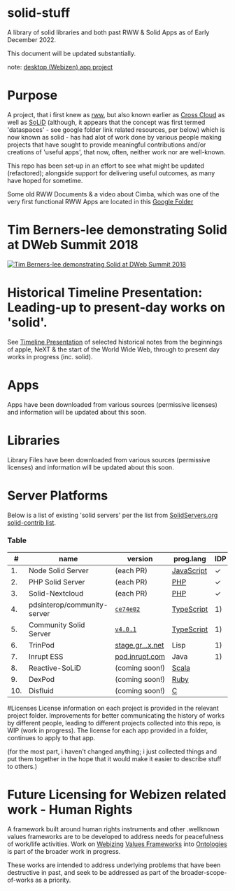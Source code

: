 # solid-stuff
A library of solid libraries and both past RWW &amp; Solid Apps as of Early December 2022.  

This document will be updated substantially.  

note: [desktop (Webizen) app project](https://github.com/WebCivics/WebizenAppPOCMk1-Beaker_Solid)


# Purpose
A project, that i first knew as [rww](https://www.w3.org/community/rww/), but also known earlier as [Cross Cloud](https://web.archive.org/web/*/http://crosscloud.org/) as well as [SoLiD](https://web.archive.org/web/20160826052926/https://solid.mit.edu/) (although, it appears that the concept was first termed 'dataspaces' - see google folder link related resources, per below) which is now known as solid - has had alot of work done by various people making projects that have sought to provide meaningful contributions and/or creations of 'useful apps', that now, often, neither work nor are well-known.  

This repo has been set-up in an effort to see what might be updated (refactored); alongside support for delivering useful outcomes, as many have hoped for sometime.

Some old RWW Documents & a video about Cimba, which was one of the very first functional RWW Apps are located in this [Google Folder](https://drive.google.com/drive/folders/1lpeoEFowRcq3VTAp5LH6cFN251O9g9iE) 

# Tim Berners-lee demonstrating Solid at DWeb Summit 2018

[![Tim Berners-lee demonstrating Solid at DWeb Summit 2018](https://img.youtube.com/vi/gZB6d-4klmU/default.jpg)](https://youtu.be/gZB6d-4klmU)

# Historical Timeline Presentation: Leading-up to present-day works on 'solid'.

See [Timeline Presentation](https://cdn.knightlab.com/libs/timeline3/latest/embed/index.html?source=1WXgSplqAB62oMSdwqli_1G3k37c0y6fZkZJLzc5Www8&font=Default&lang=en&hash_bookmark=true&initial_zoom=4&start_at_slide=8&height=800#event-tim-berners-lee-the-future-of-the-web-www94) of selected historical notes from the beginnings of apple, NeXT &amp; the start of the World Wide Web, through to present day works in progress (inc. solid).

# Apps
Apps have been downloaded from various sources (permissive licenses) and information will be updated about this soon.

# Libraries
Library Files have been downloaded from various sources (permissive licenses) and information will be updated about this soon.

# Server Platforms
Below is a list of existing 'solid servers' per the list from [SolidServers.org solid-contrib list](https://github.com/solid-contrib/solidservers.org/blob/main/README.md).

### Table

| #  | name                   | version        | prog.lang                                                                                                   | IDP | CRUD | WAC | (WPS) | (CON) | (MON) |
|----|------------------------|----------------|-------------------------------------------------------------------------------------------------------------|-----|------|-----|-------|-------|-------|
| 1. | Node Solid Server      | (each PR)      | [JavaScript](https://github.com/solid/node-solid-server/blob/master/test/surface/run-solid-test-suite.sh) |  ✓  |  ✓   |  ✓  |  ✓    |       |  ✓    |
| 2. | PHP Solid Server       | (each PR)      | [PHP](https://github.com/pdsinterop/php-solid-server/blob/master/run-solid-test-suite.sh)                 |   ✓ |  7)  |  ✓  |  ✓    |       |       |
| 3. | Solid-Nextcloud        | (each PR)      | [PHP](https://github.com/pdsinterop/php-solid-server/blob/master/run-solid-test-suite.sh)                 |  ✓  |  ✓   |  ✓  |  ✓    |       |       |
| 4. | pdsinterop/community-server | [`ce74e02`](https://github.com/pdsinterop/community-server/commit/ce74e024d455d3cc7d5ef136925caae74f686fab) | [TypeScript](https://github.com/pdsinterop/community-server) | 1) |  ✓   |  ✓   |  ✓    |      |       |
| 5. | Community Solid Server | [`v4.0.1`](https://github.com/CommunitySolidServer/CommunitySolidServer/releases/tag/v4.0.1) | [TypeScript](https://github.com/CommunitySolidServer/CommunitySolidServer) | 1) |  ✓   |  6)  |  ✓    |      |       |
| 6. | TrinPod                | [stage.gr...x.net](https://stage.graphmetrix.net) | Lisp    | 1) |  2)  |  ✓  |    |      |       |
| 7. | Inrupt ESS             | [pod.inrupt.com](https://pod.inrupt.com) | Java            | 1) |  8)  |  3)  |   4) |  5)   |       |
| 8. | Reactive-SoLiD         | (coming soon!) | [Scala](https://github.com/co-operating-systems/Reactive-SoLiD)                                           |     |      |     |       |       |       |
| 9. | DexPod                 | (coming soon!) | [Ruby](https://gitlab.com/ontola/dexpod)                                                                  |     |      |     |       |       |       |
| 10.| Disfluid               | (coming soon!) |  [C](https://labo.planete-kraus.eu/webid-oidc.git)                                                        |     |      |     |       |       |       |


#Licenses
License information on each project is provided in the relevant project folder. Improvements for better communicating the history of works by different people, leading to different projects collected into this repo, is WIP (work in progress). The license for each app provided in a folder, continues to apply to that app.  

(for the most part, i haven't changed anything; i just collected things and put them together in the hope that it would make it easier to describe stuff to others.)

# Future Licensing for Webizen related work - Human Rights
A framework built around human rights instruments and other .wellknown values frameworks are to be developed to address needs for peacefulness of work/life activities.  Work on [Webizing](https://www.w3.org/community/webize/) [Values Frameworks](https://docs.google.com/spreadsheets/d/1z1mIpEXd456-zfS4mVZppP8Oc24Yv0x-LMFNE4Fk31I/edit#gid=1696228443) into [Ontologies](https://github.com/WebCivics/ontologies) is part of the broader work in progress. 

These works are intended to address underlying problems that have been destructive in past, and seek to be addressed as part of the broader-scope-of-works as a priority. 
